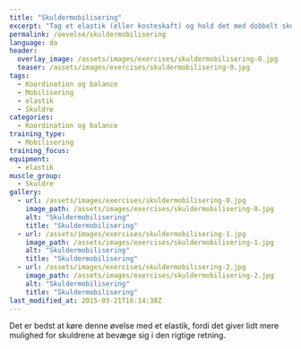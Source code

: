 ```yaml
---
title: "Skuldermobilisering"
excerpt: "Tag et elastik (eller kosteskaft) og hold det med dobbelt skulderbredde. Start foran med hænderne foran og før hænderne opad og bagved indtil de er helt bagved kroppen."
permalink: /oevelse/skuldermobilisering
language: da
header:
  overlay_image: /assets/images/exercises/skuldermobilisering-0.jpg
  teaser: /assets/images/exercises/skuldermobilisering-0.jpg
tags:
  - Koordination og balance
  - Mobilisering
  - elastik
  - Skuldre
categories:
  - Koordination og balance
training_type: 
  - Mobilisering
training_focus: 
equipment:
  - elastik
muscle_group:
  - Skuldre
gallery:
  - url: /assets/images/exercises/skuldermobilisering-0.jpg
    image_path: /assets/images/exercises/skuldermobilisering-0.jpg
    alt: "Skuldermobilisering"
    title: "Skuldermobilisering"
  - url: /assets/images/exercises/skuldermobilisering-1.jpg
    image_path: /assets/images/exercises/skuldermobilisering-1.jpg
    alt: "Skuldermobilisering"
    title: "Skuldermobilisering"
  - url: /assets/images/exercises/skuldermobilisering-2.jpg
    image_path: /assets/images/exercises/skuldermobilisering-2.jpg
    alt: "Skuldermobilisering"
    title: "Skuldermobilisering"
last_modified_at: 2015-03-21T16:14:38Z
---
```


Det er bedst at køre denne øvelse med et elastik, fordi det giver lidt mere mulighed for skuldrene at bevæge sig i den rigtige retning.
